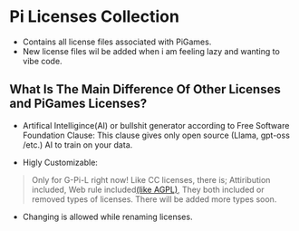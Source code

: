 # Pi Licenses Collection
- Contains all license files associated with PiGames.
- New license files wil be added when i am feeling lazy and wanting to vibe code.

## What Is The Main Difference Of Other Licenses and PiGames Licenses?
- Artifical Intelligince(AI) or bullshit generator according to Free Software Foundation Clause:
This clause gives only open source (Llama, gpt-oss /etc.) AI to train on your data.

- Higly Customizable:
> Only for G-Pi-L right now!
Like CC licenses, there is;
Attiribution included,
Web rule included[(like AGPL)](https://www.gnu.org/licenses/why-affero-gpl.html),
They both included or removed
types of licenses. There will be added more types soon.

- Changing is allowed while renaming licenses.
